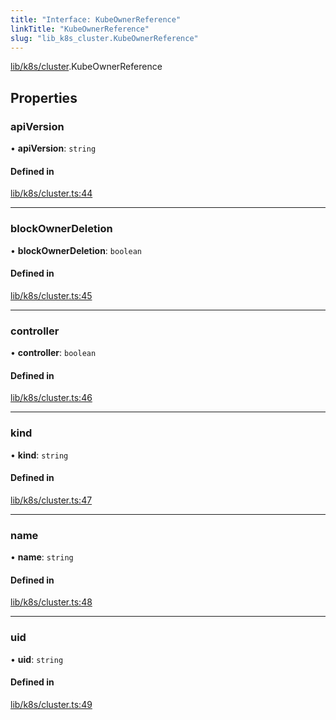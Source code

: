 ```yaml
---
title: "Interface: KubeOwnerReference"
linkTitle: "KubeOwnerReference"
slug: "lib_k8s_cluster.KubeOwnerReference"
---
```


[lib/k8s/cluster](../modules/lib_k8s_cluster.md).KubeOwnerReference

## Properties

### apiVersion

• **apiVersion**: `string`

#### Defined in

[lib/k8s/cluster.ts:44](https://github.com/kinvolk/headlamp/blob/168f394/frontend/src/lib/k8s/cluster.ts#L44)

___

### blockOwnerDeletion

• **blockOwnerDeletion**: `boolean`

#### Defined in

[lib/k8s/cluster.ts:45](https://github.com/kinvolk/headlamp/blob/168f394/frontend/src/lib/k8s/cluster.ts#L45)

___

### controller

• **controller**: `boolean`

#### Defined in

[lib/k8s/cluster.ts:46](https://github.com/kinvolk/headlamp/blob/168f394/frontend/src/lib/k8s/cluster.ts#L46)

___

### kind

• **kind**: `string`

#### Defined in

[lib/k8s/cluster.ts:47](https://github.com/kinvolk/headlamp/blob/168f394/frontend/src/lib/k8s/cluster.ts#L47)

___

### name

• **name**: `string`

#### Defined in

[lib/k8s/cluster.ts:48](https://github.com/kinvolk/headlamp/blob/168f394/frontend/src/lib/k8s/cluster.ts#L48)

___

### uid

• **uid**: `string`

#### Defined in

[lib/k8s/cluster.ts:49](https://github.com/kinvolk/headlamp/blob/168f394/frontend/src/lib/k8s/cluster.ts#L49)

